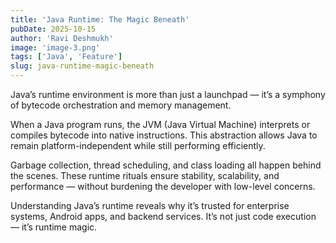 ```yaml
---
title: 'Java Runtime: The Magic Beneath'
pubDate: 2025-10-15
author: 'Ravi Deshmukh'
image: 'image-3.png'
tags: ['Java', 'Feature']
slug: java-runtime-magic-beneath
---
```


Java’s runtime environment is more than just a launchpad — it’s a symphony of bytecode orchestration and memory management.

When a Java program runs, the JVM (Java Virtual Machine) interprets or compiles bytecode into native instructions. This abstraction allows Java to remain platform-independent while still performing efficiently.

Garbage collection, thread scheduling, and class loading all happen behind the scenes. These runtime rituals ensure stability, scalability, and performance — without burdening the developer with low-level concerns.

Understanding Java’s runtime reveals why it’s trusted for enterprise systems, Android apps, and backend services. It’s not just code execution — it’s runtime magic.
